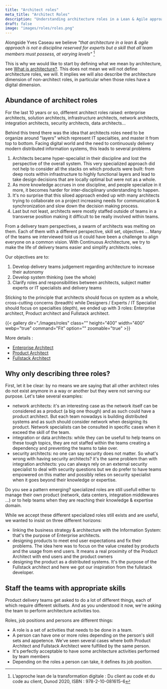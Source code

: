 ```yaml
---
title: "Architect roles"
meta_title: "Architect Roles"
description: "Understanding architecture roles in a Lean & Agile approach focused on product and team autonomy."
draft: false
image: "images/roles/roles.png"
---
```



Alongside Yves Caseau we believe *"that architecture in a lean & agile approach is not a discipline reserved for experts but a skill that all team members must possess, at varying levels"* [^1]

This is why we would like to start by defining what we mean by architecture, see [What is architecture?](what-is-architecture). This does not mean we will not define architecture roles, we will. It implies we will also describe the architecture dimension of non-architect roles, in particular when those roles have a digital dimension.

## Abundance of architect roles

For the last 10 years or so, different architect roles raised: enterprise architects, solution architects, infrastructure architects, network architects, integration architects, security architects, data architects...

Behind this trend there was the idea that architects roles need to be organize around "layers" which represent IT specialties, and master it from top to bottom. Facing digital world and the need to continuously  delivery modern distributed information systems, this leads to several problems

1. Architects became hyper-specialist in their discipline and lost the perspective of the overall system. ​​​​​​​This very specialized approach did not help to consider all the stacks on which products were built: from deep roots within infrastructure to highly functional layers and lead to take design decisions that are locally optimal but were not as a whole.
2. As more knowledge accrues in one discipline, and people specialize in it more, it becomes harder for inter-disciplinary understanding to happen.
3. It's no surprise that this siloed approach ended up with many architec​​​​​​​ts trying to collaborate on a project increasing needs for communication & synchronization and slow down the decision making process.
4. Last but not least, architects were mostly staffed outside of teams in a transverse position making it difficult to be really involved within teams.

From a delivery team perspectives, a swarm of architects was melting on them. Each of them with a different perspective, skill set, objectives ... Many of the teams we interviewed told us it could have been a challenge to align everyone on a common vision. With Continuous Architecture, we try to make the life of delivery teams easier and simplify architects roles.

Our objectives are to:

1. Develop delivery teams judgement regarding architecture to increase their autonomy
2. Develop system thinking (see the whole)
3. Clarify roles and responsibilities between architects, subject matter experts or IT specialists and delivery teams

Sticking to the principle that architects should focus on system as a whole, cross-cutting concerns (breadth) while Designers / Experts / IT Specialist should focus on specialties (depth), we ended up with 3 roles: Enterprise architect, Product architect and Fullstack architect.

{{< gallery dir="./images/roles" class="" height="400" width="400" webp="true" command="Fit" option="" zoomable="true" >}}

More details :

* [Enterprise Architect](enterprise-architect)
* [Product Architect](product-architect)
* [Fullstack Architect](fullstack-architect)

## Why only describing three roles?

First, let it be clear: by no means we are saying that all other architect roles do not exist anymore in a way or another but they were not serving our purpose. Let's take several examples:

* network architects: it's an interesting case as the network itself can be considered as a product (a big one though) and as such could have a product architect. But each team nowadays is building distributed systems and as such should consider network when designing its product. Network specialists can be consulted in specific cases when it exceed the skill of the team.
* integration or data architects: while they can be usefull to help teams on these tough topics, they are not staffed within the teams creating a dependency and preventing the teams to take over.
* security architects: no one can say security does not matter. So what's wrong with having security architects? it's the same problem than with integration architects: you can always rely on an external security specialist to deal with security questions but we do prefer to have teams empowered on this matter and possibly relies on security specialist when it goes beyond their knowledge or expertise.

Do you see a pattern emerging? specialized roles are still usefull either to manage their own product (network, data centers, integration middlewares ...) or to help teams when they are reaching their knowledge & expertise domain.

While we accept these different specialized roles still exists and are useful, we wanted to insist on three different horizons:

* linking the business strategy & architecture with the Information System: that's the purpose of Enterprise architects.
* designing products to meet end user expectations and fix their problems. The idea here was to focus on the value created by products and the usage from end users. It means a real proximity of the Product Architect with end users and the product owners
* designing the product as a distributed systems. It's the purpose of the Fullstack architect and here we got our inspiration from the fullstack developer.

## Staff the teams with appropriate skills

Product delivery teams get asked to do a lot of different things, each of which require different skillsets. And as you understood it now, we're asking the team to perform architecture activities too.

Roles, job positions and persons are different things:

* A role is a set of activities that needs to be done in a team.
* A person can have one or more roles depending on the person's skill sets and appetence. We've seen several cases where both Product Architect and Fullstack Architect were fulfilled by the same person.
* It's perfectly acceptable to have some architecture activities performed by team members
* Depending on the roles a person can take, it defines its job position.

[^1]: L’approche lean de la transformation digitale : Du client au code et du code au client, Dunod 2020, ISBN : 978-2-10-081615-6
